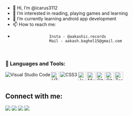 - 👋 Hi, I’m @icarus3112
- 👀 I’m interested in reading, playing games and learning 
- 🌱 I’m currently learning android app development
- 📫 How to reach me: 
-                     Insta - @aakashic.records
                      Mail - aakash.baghel15@gmail.com
                      
<!---
icarus3112/icarus3112 is a ✨ special ✨ repository because its `README.md` (this file) appears on your GitHub profile.
You can click the Preview link to take a look at your changes.
--->

<br />

### 🚀 Languages and Tools:

<img align="left" alt="Visual Studio Code" src="https://img.icons8.com/fluent/50/000000/visual-studio-code-2019.png" />
<img align="left" alt="HTML5" width="26px" src="https://img.icons8.com/color/48/000000/html-5.png" />
<img align="left" alt="CSS3" src="https://img.icons8.com/color/48/000000/css3.png" />
<img align="left" alt="JavaScript" width="26px" src="https://img.icons8.com/color/50/000000/javascript--v2.png" />
<img align="left" alt="MySQL" width="26px" src="https://img.icons8.com/fluent/50/000000/mysql-logo.png" />
<img align="left" alt="Git" width="26px" src="https://img.icons8.com/color/50/000000/git.png" />
<img align="left" alt="GitHub" width="26px" src="https://img.icons8.com/color/50/000000/github--v1.png" />
<img align="left" alt="Terminal" width="26px" src="https://img.icons8.com/color/50/000000/run-command.png" />


<br />
<br />
  
  
## Connect with me:
<p align="left">

<a href = "https://www.linkedin.com/in/aakashdeep-singh-baghel-664b531a7/"><img src="https://img.icons8.com/fluent/48/000000/linkedin.png"/></a>
<a href = "https://twitter.com/subhamraoniar"><img src="https://img.icons8.com/fluent/48/000000/twitter.png"/></a>
<a href = "https://www.instagram.com/aakashic.records/"><img src="https://img.icons8.com/fluent/48/000000/instagram-new.png"/></a>
<a href = ""><img src="https://img.icons8.com/color/48/000000/youtube-play.png"/></a>

</p>

